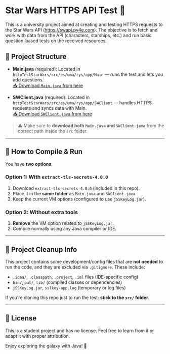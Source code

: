 # Star Wars HTTPS API Test 🚀

This is a university project aimed at creating and testing HTTPS requests to the Star Wars API (https://swapi.py4e.com). The objective is to fetch and work with data from the API (characters, starships, etc.) and run basic question-based tests on the received resources.

## 🧠 Project Structure

- **Main.java** (required): Located in `httpTestStarWars/src/es/uma/rys/app/Main` — runs the test and lets you add questions.  
[📥 Download `Main.java` from here](https://raw.githubusercontent.com/Soviji13/University-Projects/refs/heads/main/httpTestStarWars/src/es/uma/rys/app/Main.java)

- **SWClient.java** (required): Located in `httpTestStarWars/src/es/uma/rys/app/SWClient` — handles HTTPS requests and syncs data with Main.  
[📥 Download `SWClient.java` from here](https://raw.githubusercontent.com/Soviji13/University-Projects/refs/heads/main/httpTestStarWars/src/es/uma/rys/app/SWClient.java)

> ⚠️ Make sure to **download both `Main.java` and `SWClient.java`** from the correct path inside the `src` folder.

---

## 🔧 How to Compile & Run

You have **two options**:

### Option 1: With `extract-tls-secrets-4.0.0`
1. Download `extract-tls-secrets-4.0.0` (included in this repo).
2. Place it in the **same folder** as `Main.java` and `SWClient.java`.
3. Keep the current VM options (configured to use `jSSKeyLog.jar`).

### Option 2: Without extra tools
1. **Remove** the VM option related to `jSSKeyLog.jar`.
2. Compile normally using any Java compiler or IDE.

---

## 🧹 Project Cleanup Info
This project contains some development/config files that are **not needed** to run the code, and they are excluded via `.gitignore`. These include:

- `.idea/`, `.classpath`, `.project`, `.iml` files (IDE-specific config)
- `bin/`, `out/`, `lib/` (compiled classes or dependencies)
- `jSSKeyLog.jar`, `sslkey-app.log` (temporary or log files)

If you're cloning this repo just to run the test: **stick to the `src/` folder**.

---

## 📜 License
This is a student project and has no license. Feel free to learn from it or adapt it with proper attribution.

Enjoy exploring the galaxy with Java! 💫

